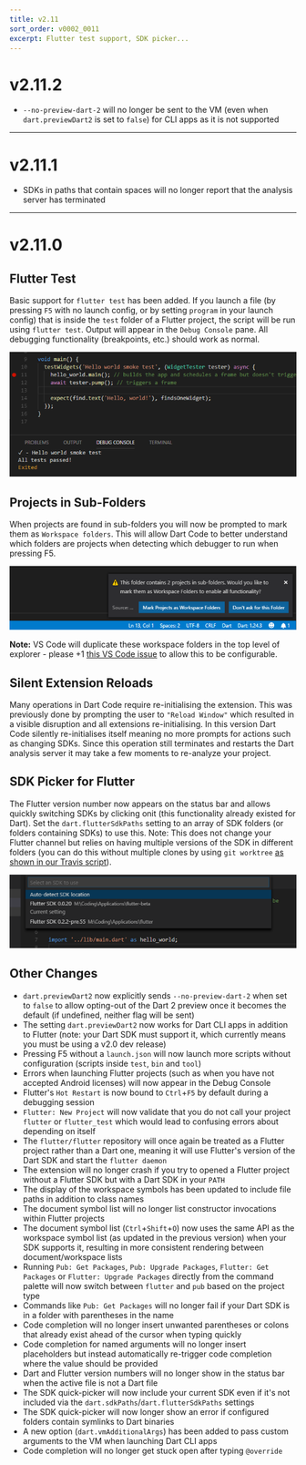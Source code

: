 ```yaml
---
title: v2.11
sort_order: v0002_0011
excerpt: Flutter test support, SDK picker...
---
```


# v2.11.2

- `--no-preview-dart-2` will no longer be sent to the VM (even when `dart.previewDart2` is set to `false`) for CLI apps as it is not supported

---

# v2.11.1

- SDKs in paths that contain spaces will no longer report that the analysis server has terminated

---

# v2.11.0

## Flutter Test

Basic support for `flutter test` has been added. If you launch a file (by pressing `F5` with no launch config, or by setting `program` in your launch config) that is inside the `test` folder of a Flutter project, the script will be run using `flutter test`. Output will appear in the `Debug Console` pane. All debugging functionality (breakpoints, etc.) should work as normal.

![Flutter Test](/images/release_notes/v2.11/flutter_test.png)

## Projects in Sub-Folders

When projects are found in sub-folders you will now be prompted to mark them as `Workspace folders`. This will allow Dart Code to better understand which folders are projects when detecting which debugger to run when pressing F5.

![Projects in Sub-Folders](/images/release_notes/v2.11/workspace_upgrade.png)

**Note:** VS Code will duplicate these workspace folders in the top level of explorer - please +1 [this VS Code issue](https://github.com/Microsoft/vscode/issues/45470) to allow this to be configurable.

## Silent Extension Reloads

Many operations in Dart Code require re-initialising the extension. This was previously done by prompting the user to `"Reload Window"` which resulted in a visible disruption and all extensions re-initialising. In this version Dart Code silently re-initialises itself meaning no more prompts for actions such as changing SDKs. Since this operation still terminates and restarts the Dart analysis server it may take a few moments to re-analyze your project.

## SDK Picker for Flutter

The Flutter version number now appears on the status bar and allows quickly switching SDKs by clicking onit (this functionality already existed for Dart). Set the `dart.flutterSdkPaths` setting to an array of SDK folders (or folders containing SDKs) to use this. Note: This does not change your Flutter channel but relies on having multiple versions of the SDK in different folders (you can do this without multiple clones by using `git worktree` [as shown in our Travis script](https://github.com/Dart-Code/Dart-Code/blob/b5da182903119232eb74d1dc69d5ae878ca41341/.travis.yml#L39-L41)).

![SDK Picker for Flutter](/images/release_notes/v2.11/flutter_sdk_switcher.png)

## Other Changes

- `dart.previewDart2` now explicitly sends `--no-preview-dart-2` when set to `false` to allow opting-out of the Dart 2 preview once it becomes the default (if undefined, neither flag will be sent)
- The setting `dart.previewDart2` now works for Dart CLI apps in addition to Flutter (note: your Dart SDK must support it, which currently means you must be using a v2.0 dev release)
- Pressing F5 without a `launch.json` will now launch more scripts without configuration (scripts inside `test`, `bin` and `tool`)
- Errors when launching Flutter projects (such as when you have not accepted Android licenses) will now appear in the Debug Console
- Flutter's `Hot Restart` is now bound to `Ctrl`+`F5` by default during a debugging session
- `Flutter: New Project` will now validate that you do not call your project `flutter` or `flutter_test` which would lead to confusing errors about depending on itself
- The `flutter/flutter` repository will once again be treated as a Flutter project rather than a Dart one, meaning it will use Flutter's version of the Dart SDK and start the `flutter daemon`
- The extension will no longer crash if you try to opened a Flutter project without a Flutter SDK but with a Dart SDK in your `PATH`
- The display of the workspace symbols has been updated to include file paths in addition to class names
- The document symbol list will no longer list constructor invocations within Flutter projects
- The document symbol list (`Ctrl`+`Shift`+`O`) now uses the same API as the workspace symbol list (as updated in the previous version) when your SDK supports it, resulting in more consistent rendering between document/workspace lists
- Running `Pub: Get Packages`, `Pub: Upgrade Packages`, `Flutter: Get Packages` or `Flutter: Upgrade Packages` directly from the command palette will now switch between `flutter` and `pub` based on the project type
- Commands like `Pub: Get Packages` will no longer fail if your Dart SDK is in a folder with parentheses in the name
- Code completion will no longer insert unwanted parentheses or colons that already exist ahead of the cursor when typing quickly
- Code completion for named arguments will no longer insert placeholders but instead automatically re-trigger code completion where the value should be provided
- Dart and Flutter version numbers will no longer show in the status bar when the active file is not a Dart file
- The SDK quick-picker will now include your current SDK even if it's not included via the `dart.sdkPaths`/`dart.flutterSdkPaths` settings
- The SDK quick-picker will now longer show an error if configured folders contain symlinks to Dart binaries
- A new option (`dart.vmAdditionalArgs`) has been added to pass custom arguments to the VM when launching Dart CLI apps
- Code completion will no longer get stuck open after typing `@override`
